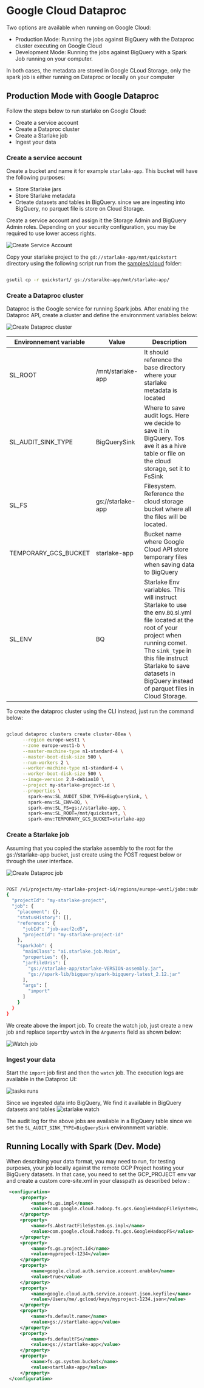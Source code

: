 # Google Cloud Dataproc

Two options are available when running on Google Cloud:
- Production Mode: Running the jobs against BigQuery with the Dataproc cluster executing on Google Cloud
- Development Mode: Running the jobs against BigQuery with a Spark Job running on your computer.

In both cases, the metadata are stored in Google CLoud Storage, only the spark job is either running 
on Dataproc or locally on your computer

## Production Mode with Google Dataproc

Follow the steps below to run starlake on Google Cloud:

- Create a service account
- Create a Dataproc cluster
- Create a Starlake job
- Ingest your data

### Create a service account

Create a bucket and name it for example `starlake-app`. This bucket will have the following purposes:
- Store Starlake jars
- Store Starlake metadata
- Crteate datasets and tables in BigQuery. since we are ingesting into BigQuery, no parquet file is store on Cloud Storage.

Create a service account and assign it the Storage Admin and BigQuery Admin roles. Depending on your security configuration, 
you may be required to use lower access rights.  

![Create Service Account]( /img/gcloud/create-service-account.png "create service account")

Copy your starlake project to the `gd://starlake-app/mnt/quickstart` directory using the following script run from 
the [samples/cloud](https://github.com/starlake-ai/starlake/tree/master/samples/cloud) folder:

````bash

gsutil cp -r quickstart/ gs://staralke-app/mnt/starlake-app/

````


### Create a Dataproc cluster

Dataproc is the Google service for running Spark jobs. After enabling the Dataproc API, create a cluster and define 
the environnment variables below:

![Create Dataproc cluster]( /img/gcloud/create-dataproc.png "Create Dataproc cluster")



Environnement variable |Value|Description
---|---|---
SL_ROOT|/mnt/starlake-app|It should reference the base directory where your starlake metadata is located
SL_AUDIT_SINK_TYPE|BigQuerySink|Where to save audit logs. Here we decide to save it in BigQuery. Tos ave it as a hive table or file on the cloud storage, set it to FsSink
SL_FS|gs://starlake-app|Filesystem. Reference the cloud storage bucket where all the files will be located.
TEMPORARY_GCS_BUCKET|starlake-app|Bucket name where Google Cloud API store temporary files when saving data to BigQuery
SL_ENV|BQ|Starlake Env variables. This will instruct Starlake to use the env.`BQ`.sl.yml file located at the root of your project when running comet. The `sink_type` in this file instruct Starlake to save datasets in BigQuery instead of parquet files in Cloud Storage.   

To create the dataproc cluster using the CLI instead, just run the command below:

````bash

gcloud dataproc clusters create cluster-88ea \
      --region europe-west1 \
      --zone europe-west1-b \
      --master-machine-type n1-standard-4 \
      --master-boot-disk-size 500 \
      --num-workers 2 \
      --worker-machine-type n1-standard-4 \
      --worker-boot-disk-size 500 \
      --image-version 2.0-debian10 \
      --project my-starlake-project-id \
      --properties \
        spark-env:SL_AUDIT_SINK_TYPE=BigQuerySink, \
        spark-env:SL_ENV=BQ, \
        spark-env:SL_FS=gs://starlake-app, \
        spark-env:SL_ROOT=/mnt/quickstart, \
        spark-env:TEMPORARY_GCS_BUCKET=starlake-app

````

### Create a Starlake job

Assuming that you copied the starlake assembly to the root for the gs://starlake-app bucket, 
just create using the POST request below or through the user interface.

![Create Dataproc job](/img/gcloud/create-import-job.png "Create Dataproc job")


````bash

POST /v1/projects/my-starlake-project-id/regions/europe-west1/jobs:submit/
{
  "projectId": "my-starlake-project",
  "job": {
    "placement": {},
    "statusHistory": [],
    "reference": {
      "jobId": "job-aacf2cd5",
      "projectId": "my-starlake-project-id"
    },
    "sparkJob": {
      "mainClass": "ai.starlake.job.Main",
      "properties": {},
      "jarFileUris": [
        "gs://starlake-app/starlake-VERSION-assembly.jar",
        "gs://spark-lib/bigquery/spark-bigquery-latest_2.12.jar"
      ],
      "args": [
        "import"
      ]
    }
  }
}

````

We create above the import job. To create the watch job, just create a new job and replace `import`by `watch` in 
the `Arguments` field as shown below:

![Watch job](/img/gcloud/create-watch-job.png "Watch job")


### Ingest your data

Start the `import` job first and then the `watch` job. The execution logs are available in the Dataproc UI:

![tasks runs]( /img/gcloud/runs.png "tasks runs")


Since we ingested data into BigQuery, We find it available in BigQuery datasets and tables 
![starlake watch]( /img/gcloud/bigquery.png "starlake watch")

The audit log for the above jobs are available in a BigQuery table since we set the `SL_AUDIT_SINK_TYPE=BigQuerySink` environnment variable.


## Running Locally with Spark (Dev. Mode) 

When describing your data format, you may need to run, for testing purposes, your job locally against the remote GCP Project hosting your BigQuery datasets.
In that case, you need to set the GCP_PROJECT env var and create a custom core-site.xml in your classpath as described below :

````xml
 <configuration>
     <property>
         <name>fs.gs.impl</name>
         <value>com.google.cloud.hadoop.fs.gcs.GoogleHadoopFileSystem</value>
     </property>
     <property>
         <name>fs.AbstractFileSystem.gs.impl</name>
         <value>com.google.cloud.hadoop.fs.gcs.GoogleHadoopFS</value>
     </property>
     <property>
         <name>fs.gs.project.id</name>
         <value>myproject-1234</value>
     </property>
     <property>
         <name>google.cloud.auth.service.account.enable</name>
         <value>true</value>
     </property>
     <property>
         <name>google.cloud.auth.service.account.json.keyfile</name>
         <value>/Users/me/.gcloud/keys/myproject-1234.json</value>
     </property>
     <property>
         <name>fs.default.name</name>
         <value>gs://startlake-app</value>
     </property>
     <property>
         <name>fs.defaultFS</name>
         <value>gs://startlake-app</value>
     </property>
     <property>
         <name>fs.gs.system.bucket</name>
         <value>startlake-app</value>
     </property>
 </configuration>
````
